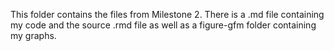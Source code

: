 This folder contains the files from Milestone 2. There is a .md file containing my code and the source .rmd file as well as a figure-gfm folder containing my graphs.
